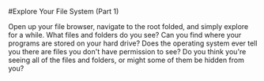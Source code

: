 #Explore Your File System (Part 1)

Open up your file browser, navigate to the root folded, and simply explore for a while. What files and folders do you see? Can you find where your programs are stored on your hard drive? Does the operating system ever tell you there are files you don't have permission to see? Do you think you're seeing all of the files and folders, or might some of them be hidden from you?
